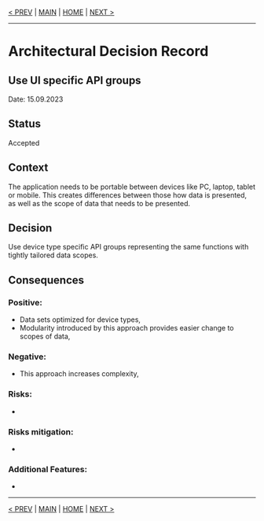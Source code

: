 [< PREV](ADR003.md) | [MAIN](../README.md) | [HOME](README.md) | [NEXT >](ADR005.md)

---

# Architectural Decision Record
## Use UI specific API groups
Date: 15.09.2023

## Status
Accepted

## Context
The application needs to be portable between devices like PC, laptop, tablet or mobile. This creates differences between those how data is presented, as well as the scope of data that needs to be presented.

## Decision
Use device type specific API groups representing the same functions with tightly tailored data scopes.

## Consequences

### Positive:
- Data sets optimized for device types,
- Modularity introduced by this approach provides easier change to scopes of data,

### Negative:
- This approach increases complexity,

### Risks:
- 

### Risks mitigation:
- 

### Additional Features:
- 

------

[< PREV](ADR002.md) | [MAIN](../README.md) | [HOME](README.md) | [NEXT >](ADR004.md)
